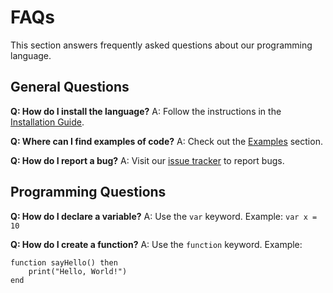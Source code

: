 # FAQs

This section answers frequently asked questions about our programming language.

## General Questions

**Q: How do I install the language?**
A: Follow the instructions in the [Installation Guide](../introduction/installation.md).

**Q: Where can I find examples of code?**
A: Check out the [Examples](../grammar/examples.md) section.

**Q: How do I report a bug?**
A: Visit our [issue tracker](https://github.com/themonsterdev/simple-script/issues) to report bugs.

## Programming Questions

**Q: How do I declare a variable?**
A: Use the `var` keyword. Example: `var x = 10`

**Q: How do I create a function?**
A: Use the `function` keyword. Example:

```our_language
function sayHello() then
    print("Hello, World!")
end
```
